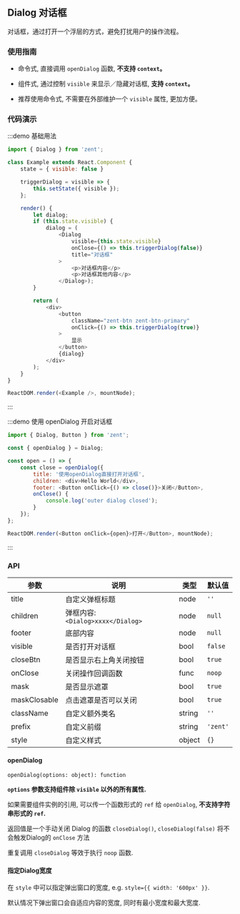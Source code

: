 ## Dialog 对话框

对话框，通过打开一个浮层的方式，避免打扰用户的操作流程。

### 使用指南

-  命令式, 直接调用 `openDialog` 函数, **不支持 `context`。**

-  组件式, 通过控制 `visible` 来显示／隐藏对话框, **支持 `context`。**

-  推荐使用命令式, 不需要在外部维护一个 `visible` 属性, 更加方便。

### 代码演示

:::demo 基础用法
```js
import { Dialog } from 'zent';

class Example extends React.Component {
	state = { visible: false }

	triggerDialog = visible => {
		this.setState({ visible });
	};

	render() {
		let dialog;
		if (this.state.visible) {
			dialog = (
				<Dialog
					visible={this.state.visible}
					onClose={() => this.triggerDialog(false)}
					title="对话框"
				>
					<p>对话框内容</p>
					<p>对话框其他内容</p>
				</Dialog>);
		}

		return (
			<div>
				<button
					className="zent-btn zent-btn-primary"
					onClick={() => this.triggerDialog(true)}
				>
					显示
				</button>
				{dialog}
			</div>
		);
	}
}

ReactDOM.render(<Example />, mountNode);
```
:::


:::demo 使用 openDialog 开启对话框
```js
import { Dialog, Button } from 'zent';

const { openDialog } = Dialog;

const open = () => {
	const close = openDialog({
		title: '使用openDialog直接打开对话框',
		children: <div>Hello World</div>,
		footer: <Button onClick={() => close()}>关闭</Button>,
		onClose() {
			console.log('outer dialog closed');
		}
	});
};

ReactDOM.render(<Button onClick={open}>打开</Button>, mountNode);
```
:::


### API

| 参数           | 说明                            | 类型     | 默认值      |
| ------------ | ----------------------------- | ------ | -------- |
| title        | 自定义弹框标题                       | node   | `''`     |
| children     | 弹框内容: `<Dialog>xxxx</Dialog>` | node   | `null`   |
| footer       | 底部内容                          | node   | `null`   |
| visible      | 是否打开对话框                       | bool   | `false`  |
| closeBtn     | 是否显示右上角关闭按钮                   | bool   | `true`   |
| onClose      | 关闭操作回调函数                      | func   | `noop`   |
| mask         | 是否显示遮罩                        | bool   | `true`   |
| maskClosable | 点击遮罩是否可以关闭                    | bool   | `true`   |
| className    | 自定义额外类名                       | string | `''`     |
| prefix       | 自定义前缀                         | string | `'zent'` |
| style        | 自定义样式                         | object | `{}`     |


#### openDialog

`openDialog(options: object): function`

**`options` 参数支持组件除 `visible` 以外的所有属性.**

如果需要组件实例的引用, 可以传一个函数形式的 `ref` 给 `openDialog`, **不支持字符串形式的 `ref`.**

返回值是一个手动关闭 Dialog 的函数 `closeDialog()`, `closeDialog(false)` 将不会触发Dialog的 `onClose` 方法

重复调用 `closeDialog` 等效于执行 `noop` 函数.



#### 指定Dialog宽度

在 `style` 中可以指定弹出窗口的宽度, e.g. `style={{ width: '600px' }}`.

默认情况下弹出窗口会自适应内容的宽度, 同时有最小宽度和最大宽度.

